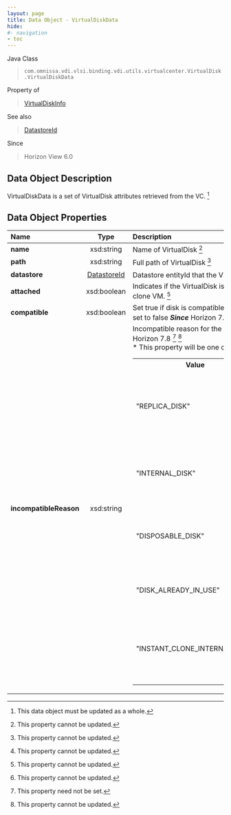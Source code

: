 ```yaml
---
layout: page
title: Data Object - VirtualDiskData
hide:
#- navigation
- toc
---
```






Java Class
> `com.omnissa.vdi.vlsi.binding.vdi.utils.virtualcenter.VirtualDisk.VirtualDiskData`

Property of
> [VirtualDiskInfo](vdi.utils.virtualcenter.VirtualDisk.VirtualDiskInfo.md#field_detail)

See also
> [DatastoreId](vdi.entity.DatastoreId.md)

Since
> Horizon View 6.0


## Data Object Description

VirtualDiskData is a set of VirtualDisk attributes retrieved from the VC.
 [^167]



## Data Object Properties

 Name | Type | Description
:---|:---:|:---
**name**|  xsd:string|  Name of VirtualDisk [^2]
**path**|  xsd:string|  Full path of VirtualDisk [^2]
**datastore**| [DatastoreId](vdi.entity.DatastoreId.md)|  Datastore entityId that the VirtualDisk belongs to [^2]
**attached**|  xsd:boolean|  Indicates if the VirtualDisk is attached to a linked-clone VM. [^2]
**compatible**|  xsd:boolean|  Set true if disk is compatible for persistent disk else set to false  **_Since_** Horizon 7.8 [^2]
**incompatibleReason**|  xsd:string|  Incompatible reason for the persistent disk  **_Since_** Horizon 7.8 [^1] [^2] <br>* This property will be one of:<br><table><tr><th>Value</th><th>Description</th></tr><tr><td>"REPLICA_DISK"</td><td>Replica Disks are not compatible to be used as Persistent disk</td></tr><tr><td>"INTERNAL_DISK"</td><td>Internal disk are not compatible to be used as Persistent disk</td></tr><tr><td>"DISPOSABLE_DISK"</td><td>Disposable disk are not compatible to be used as Persistent disk</td></tr><tr><td>"DISK_ALREADY_IN_USE"</td><td>Disk already imported as persistent disk</td></tr><tr><td>"INSTANT_CLONE_INTERNAL_DISK"</td><td>Instant clone internal disk is not compatible to be a Persistent disk</td></tr></table>


 


[^1]: This property need not be set.
[^2]: This property cannot be updated.
[^167]: This data object must be updated as a whole.